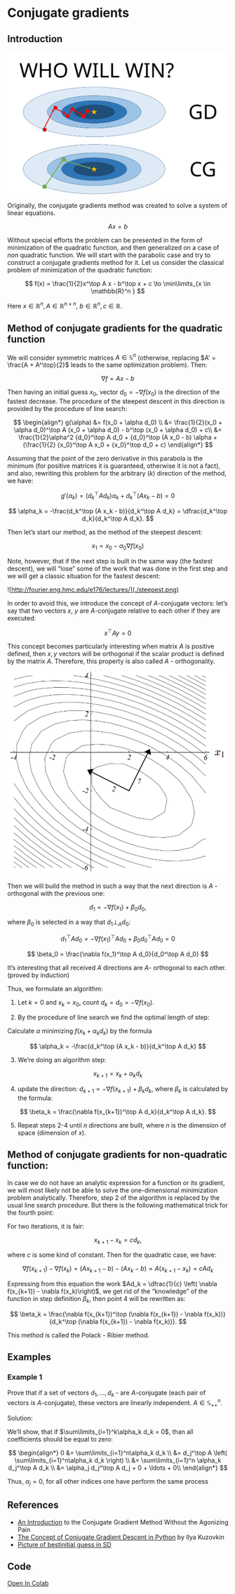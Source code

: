 # Conjugate gradients


## Introduction

![Illustration](cg_win.svg)

Originally, the conjugate gradients method was created to solve a system
of linear equations.

$$
Ax = b
$$

Without special efforts the problem can be presented in the form of
minimization of the quadratic function, and then generalized on a case
of *non* quadratic function. We will start with the parabolic case and
try to construct a conjugate gradients method for it. Let us consider
the classical problem of minimization of the quadratic function:

$$
f(x) = \frac{1}{2}x^\top A x - b^\top x + c \to \min\limits_{x \in \mathbb{R}^n }
$$

Here $x \in \mathbb{R}^n, A \in \mathbb{R}^{n \times n}$,
$b \in \mathbb{R}^n, c \in \mathbb{R}$.

## Method of conjugate gradients for the quadratic function

We will consider symmetric matrices $A \in \mathbb{S}^n$ (otherwise,
replacing $A' = \frac{A + A^\top}{2}$ leads to the same optimization
problem). Then:

$$
\nabla f = Ax - b
$$

Then having an initial guess $x_0$, vector $d_0 = -\nabla f(x_0)$ is the
direction of the fastest decrease. The procedure of the steepest descent
in this direction is provided by the procedure of line search:

$$
\begin{align*}
g(\alpha) &= f(x_0 + \alpha d_0) \\
          &= \frac{1}{2}(x_0 + \alpha d_0)^\top A (x_0 + \alpha d_0) - b^\top (x_0 + \alpha d_0) + c\\
          &= \frac{1}{2}\alpha^2 {d_0}^\top A d_0 + {d_0}^\top (A x_0 - b) \alpha + (\frac{1}{2} {x_0}^\top A x_0 + {x_0}^\top d_0 + c)
\end{align*}
$$

Assuming that the point of the zero derivative in this parabola is the
minimum (for positive matrices it is guaranteed, otherwise it is not a
fact), and also, rewriting this problem for the arbitrary ($k$)
direction of the method, we have:

$$
g'(\alpha_k) = (d_k^\top A d_k)\alpha_k + d_k^\top(A x_k - b) = 0
$$

$$
\alpha_k = -\frac{d_k^\top (A x_k - b)}{d_k^\top A d_k} = \dfrac{d_k^\top d_k}{d_k^\top A d_k}.
$$

Then let’s start our method, as the method of the steepest descent:

$$
x_1 = x_0 - \alpha_0 \nabla f(x_0)
$$

Note, however, that if the next step is built in the same way (the
fastest descent), we will “lose” some of the work that was done in the
first step and we will get a classic situation for the fastest descent:

![http://fourier.eng.hmc.edu/e176/lectures/](./steepest.png)

In order to avoid this, we introduce the concept of $A$-conjugate
vectors: let’s say that two vectors $x$, $y$ are $A$-conjugate relative
to each other if they are executed:

$$
x^\top A y = 0
$$

This concept becomes particularly interesting when matrix $A$ is
positive defined, then $x,y$ vectors will be orthogonal if the scalar
product is defined by the matrix $A$. Therefore, this property is also
called $A$ - orthogonality.

![Illustration](eigenvectors.png)

Then we will build the method in such a way that the next direction is
$A$ - orthogonal with the previous one:

$$
d_1 = -\nabla f(x_1) + \beta_0 d_0,
$$

where $\beta_0$ is selected in a way that $d_1 \perp_A d_0$:

$$
d_1^\top A d_0 = -\nabla f(x_1)^\top Ad_0 + \beta_0 d_0^\top A d_0 = 0
$$

$$
\beta_0 = \frac{\nabla f(x_1)^\top A d_0}{d_0^\top A d_0}
$$

It’s interesting that all received $A$ directions are $A$- orthogonal to
each other. (proved by induction)

Thus, we formulate an algorithm:

1.  Let $k = 0$ and $x_k = x_0$, count $d_k = d_0 = -\nabla f(x_0)$.

2.  By the procedure of line search we find the optimal length of step:

Calculate $\alpha$ minimizing $f(x_k + \alpha_k d_k)$ by the formula

$$
  \alpha_k = -\frac{d_k^\top (A x_k - b)}{d_k^\top A d_k}
  $$

3.  We’re doing an algorithm step:

$$
  x_{k+1} = x_k + \alpha_k d_k
  $$

4.  update the direction: $d_{k+1} = -\nabla f(x_{k+1}) + \beta_k d_k$,
    where $\beta_k$ is calculated by the formula:

$$
  \beta_k = \frac{\nabla f(x_{k+1})^\top A d_k}{d_k^\top A d_k}.
  $$

5.  Repeat steps 2-4 until $n$ directions are built, where $n$ is the
    dimension of space (dimension of $x$).

## Method of conjugate gradients for non-quadratic function:

In case we do not have an analytic expression for a function or its
gradient, we will most likely not be able to solve the one-dimensional
minimization problem analytically. Therefore, step 2 of the algorithm is
replaced by the usual line search procedure. But there is the following
mathematical trick for the fourth point:

For two iterations, it is fair:

$$
x_{k+1} - x_k = c d_k,
$$

where $c$ is some kind of constant. Then for the quadratic case, we
have:

$$ 
\nabla f(x_{k+1}) - \nabla f(x_k) = (A x_{k+1} - b) - (A x_k - b) = A(x_{k+1}-x_k) = cA d_k
$$

Expressing from this equation the work
$Ad_k = \dfrac{1}{c} \left( \nabla f(x_{k+1}) - \nabla f(x_k)\right)$,
we get rid of the “knowledge” of the function in step definition
$\beta_k$, then point 4 will be rewritten as:

$$
\beta_k = \frac{\nabla f(x_{k+1})^\top (\nabla f(x_{k+1}) - \nabla f(x_k))}{d_k^\top (\nabla f(x_{k+1}) - \nabla f(x_k))}.
$$

This method is called the Polack - Ribier method.

## Examples

### Example 1

Prove that if a set of vectors $d_1, \ldots, d_k$ - are $A$-conjugate
(each pair of vectors is $A$-conjugate), these vectors are linearly
independent. $A \in \mathbb{S}^n_{++}$.

Solution:

We’ll show, that if $\sum\limits_{i=1}^k\alpha_k d_k = 0$, than all
coefficients should be equal to zero:

$$
  \begin{align*}
  0 &= \sum\limits_{i=1}^n\alpha_k d_k \\
    &= d_j^\top A \left( \sum\limits_{i=1}^n\alpha_k d_k \right) \\
    &=  \sum\limits_{i=1}^n \alpha_k d_j^\top A d_k  \\
    &=  \alpha_j d_j^\top A d_j  + 0 + \ldots + 0\\
  \end{align*}
  $$

Thus, $\alpha_j = 0$, for all other indices one have perform the same
process

## References

- [An
  Introduction](https://www.cs.cmu.edu/~quake-papers/painless-conjugate-gradient.pdf)
  to the Conjugate Gradient Method Without the Agonizing Pain
- [The Concept of Conjugate Gradient Descent in
  Python](https://ikuz.eu/machine-learning-and-computer-science/the-concept-of-conjugate-gradient-descent-in-python/)
  by Ilya Kuzovkin
- [Picture of bestinitial guess in
  SD](http://fourier.eng.hmc.edu/e176/lectures/)

## Code

[Open In
Colab](https://colab.research.google.com/github/MerkulovDaniil/optim/blob/master/assets/Notebooks/CG.ipynb)
